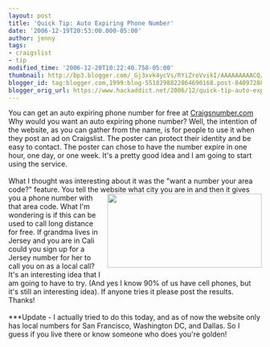 ```yaml
---
layout: post
title: 'Quick Tip: Auto Expiring Phone Number'
date: '2006-12-19T20:53:00.000-05:00'
author: jenny
tags:
- craigslist
- tip
modified_time: '2006-12-20T10:22:40.758-05:00'
thumbnail: http://bp3.blogger.com/_Gj3xvk4ycVs/RYiZroVvikI/AAAAAAAAACQ/tfvfxqtLL2A/s72-c/craig.jpg
blogger_id: tag:blogger.com,1999:blog-5518298822864690168.post-8409728860308564880
blogger_orig_url: https://www.hackaddict.net/2006/12/quick-tip-auto-expiring-phone-number.html
---
```


You can get an auto expiring phone number for free at <a href="http://www.craigsnumber.com/">Craigsnumber.com</a>  Why would you want an auto expiring phone number?  Well, the intention of the website, as you can gather from the name, is for people to use it when they post an ad on Craigslist.  The poster can protect their identity and be easy to contact.  The poster can chose to have the number expire in one hour, one day, or one week.  It's a pretty good idea and I am going to start using the service.<br /><br />What I thought was interesting about it was the "want a number your area code?" feature.  You tell the website what city you are in and then it gives you a phone number with <a onblur="try {parent.deselectBloggerImageGracefully();} catch(e) {}" href="http://bp3.blogger.com/_Gj3xvk4ycVs/RYiZroVvikI/AAAAAAAAACQ/tfvfxqtLL2A/s1600-h/craig.jpg"><img style="margin: 0pt 0pt 10px 10px; float: right; cursor: pointer; width: 307px; height: 148px;" src="http://bp3.blogger.com/_Gj3xvk4ycVs/RYiZroVvikI/AAAAAAAAACQ/tfvfxqtLL2A/s320/craig.jpg" alt="" id="BLOGGER_PHOTO_ID_5010423560291715650" border="0" /></a>that area code.  What I'm wondering is if this can be used to call long distance for free.  If grandma lives in Jersey and you are in Cali could you sign up for a Jersey number for her to call you on as a local call?  It's an interesting idea that I am going to have to try.  (And yes I know 90% of us have cell phones, but it's still an interesting idea). If anyone tries it please post the results.  Thanks!<br /><br />***Update - I actually tried to do this today, and as of now the website only has local numbers for San Francisco, Washington DC, and Dallas.  So I guess if you live there or know someone who does you're golden!